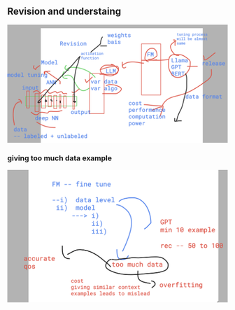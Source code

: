 ## Revision and understaing 

<img src="rev.png">


### giving too much data example 

<img src="ex1.png">

